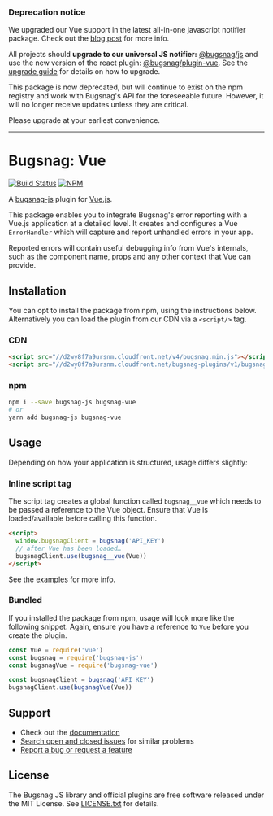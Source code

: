 ### Deprecation notice

We upgraded our Vue support in the latest all-in-one javascript notifier package. Check out the [blog post](https://blog.bugsnag.com/bugsnag-universal-js/) for more info.

All projects should **upgrade to our universal JS notifier:** [@bugsnag/js](https://github.com/bugsnag/bugsnag-js) and use the new version of the react plugin: [@bugsnag/plugin-vue](https://github.com/bugsnag/bugsnag-js/blob/master/packages/plugin-vue). See the [upgrade guide](https://github.com/bugsnag/bugsnag-js/blob/master/UPGRADING.md) for details on how to upgrade.

This package is now deprecated, but will continue to exist on the npm registry and work with Bugsnag's API for the foreseeable future. However, it will no longer receive updates unless they are critical.

Please upgrade at your earliest convenience.

---

# Bugsnag: Vue

[![Build Status](https://travis-ci.org/bugsnag/bugsnag-vue.svg?branch=master)](https://travis-ci.org/bugsnag/bugsnag-vue)
[![NPM](https://img.shields.io/npm/v/bugsnag-vue.svg)](https://npmjs.org/package/bugsnag-vue)

A [bugsnag-js](https://github.com/bugsnag/bugsnag-js) plugin for [Vue.js](https://vuejs.org/).

This package enables you to integrate Bugsnag's error reporting with a Vue.js application at a detailed level. It creates and configures a Vue `ErrorHandler` which will capture and report unhandled errors in your app.

Reported errors will contain useful debugging info from Vue's internals, such as the component name, props and any other context that Vue can provide.

## Installation

You can opt to install the package from npm, using the instructions below. Alternatively you can load the plugin from our CDN via a `<script/>` tag.

### CDN

```html
<script src="//d2wy8f7a9ursnm.cloudfront.net/v4/bugsnag.min.js"></script>
<script src="//d2wy8f7a9ursnm.cloudfront.net/bugsnag-plugins/v1/bugsnag-vue.min.js"></script>
```

### npm

```sh
npm i --save bugsnag-js bugsnag-vue
# or
yarn add bugsnag-js bugsnag-vue
```

## Usage

Depending on how your application is structured, usage differs slightly:

### Inline script tag

The script tag creates a global function called `bugsnag__vue` which needs to be passed a reference to the Vue object. Ensure that Vue is loaded/available before calling this function.

```html
<script>
  window.bugsnagClient = bugsnag('API_KEY')
  // after Vue has been loaded…
  bugsnagClient.use(bugsnag__vue(Vue))
</script>
```

See the [examples](examples) for more info.

### Bundled

If you installed the package from npm, usage will look more like the following snippet. Again, ensure you have a reference to `Vue` before you create the plugin.

```js
const Vue = require('vue')
const bugsnag = require('bugsnag-js')
const bugsnagVue = require('bugsnag-vue')

const bugsnagClient = bugsnag('API_KEY')
bugsnagClient.use(bugsnagVue(Vue))
```

## Support

* Check out the [documentation](https://docs.bugsnag.com/platforms/browsers/)
* [Search open and closed issues](https://github.com/bugsnag/bugsnag-vue/issues?q=is%3Aissue) for similar problems
* [Report a bug or request a feature](https://github.com/bugsnag/bugsnag-vue/issues/new)

## License

The Bugsnag JS library and official plugins are free software released under the MIT License. See [LICENSE.txt](LICENSE.txt) for details.

